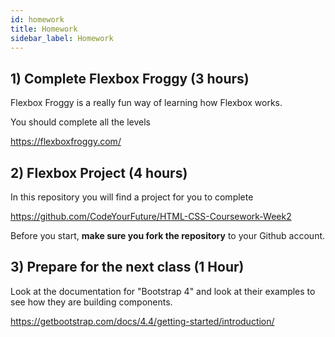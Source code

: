 ```yaml
---
id: homework
title: Homework
sidebar_label: Homework
---
```


## 1) Complete Flexbox Froggy (3 hours)

Flexbox Froggy is a really fun way of learning how Flexbox works.

You should complete all the levels

https://flexboxfroggy.com/

## 2) Flexbox Project (4 hours)

In this repository you will find a project for you to complete

https://github.com/CodeYourFuture/HTML-CSS-Coursework-Week2

Before you start, **make sure you fork the repository** to your Github account.

## 3) Prepare for the next class (1 Hour)

Look at the documentation for "Bootstrap 4" and look at their examples to see how they are building components.

https://getbootstrap.com/docs/4.4/getting-started/introduction/
